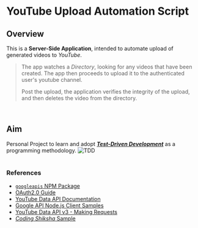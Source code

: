 # YouTube Upload Automation Script

## Overview

This is a **Server-Side Application**, intended to automate upload of generated videos to *YouTube*. 

>The app watches a *Directory*, looking for any videos that have been created. The app then proceeds to upload it to the authenticated user's youtube channel.
>
>Post the upload, the application verifies the integrity of the upload, and then deletes the video from the directory. 

<br>

## Aim

Personal Project to learn and adopt [***Test-Driven Development***](https://en.wikipedia.org/wiki/Test-driven_development) as a programming methodology.
![TDD](https://miro.medium.com/max/700/1*tZSwCigaTaJdovyWlp5uBQ.jpeg)
<br><br>

### References
* [`googleapis` NPM Package](https://www.npmjs.com/package/googleapis)
* [OAuth2.0 Guide](https://developers.google.com/identity/protocols/oauth2)
* [YouTube Data API Documentation](https://developers.google.com/youtube/v3/docs/videos/insert)
* [Google API Node.js Client Samples](https://github.com/googleapis/google-api-nodejs-client)
* [YouTube Data API v3 - Making Requests](https://www.youtube.com/watch?v=QZ4BXGgmATU&t=560s)
* [*Coding Shiksha* Sample](https://codingshiksha.com/javascript/node-js-express-youtube-data-api-v3-upload-video-to-youtube-in-javascript-full-project-for-beginners/)
